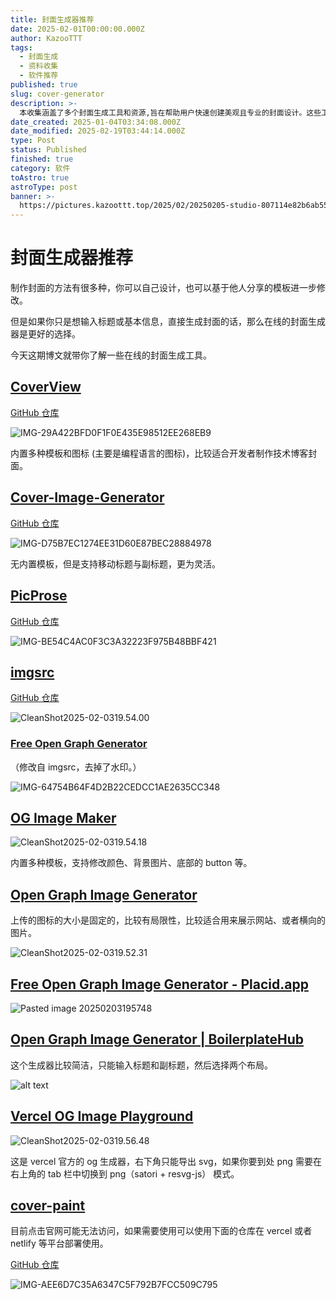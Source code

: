```yaml
---
title: 封面生成器推荐
date: 2025-02-01T00:00:00.000Z
author: KazooTTT
tags:
  - 封面生成
  - 资料收集
  - 软件推荐
published: true
slug: cover-generator
description: >-
  本收集涵盖了多个封面生成工具和资源,旨在帮助用户快速创建美观且专业的封面设计。这些工具包括在线封面生成器、设计模板库以及自定义封面设计的技巧和指南。无论是用于书籍、报告、社交媒体还是其他用途,这些资源都能满足不同用户的需求,提升视觉呈现效果。
date_created: 2025-01-04T03:34:08.000Z
date_modified: 2025-02-19T03:44:14.000Z
type: Post
status: Published
finished: true
category: 软件
toAstro: true
astroType: post
banner: >-
  https://pictures.kazoottt.top/2025/02/20250205-studio-807114e82b6ab5567962eacee314c872-bhdbpvle.jpg
---
```


# 封面生成器推荐

制作封面的方法有很多种，你可以自己设计，也可以基于他人分享的模板进一步修改。

但是如果你只是想输入标题或基本信息，直接生成封面的话，那么在线的封面生成器是更好的选择。

今天这期博文就带你了解一些在线的封面生成工具。

## [CoverView](<https://coverview.vercel.app/>)

[GitHub 仓库](<https://github.com/rutikwankhade/CoverView>)

![IMG-29A422BFD0F1F0E435E98512EE268EB9](<https://pictures.kazoottt.top/2025/02/20250203-IMG-29A422BFD0F1F0E435E98512EE268EB9.png>)

内置多种模板和图标 (主要是编程语言的图标)，比较适合开发者制作技术博客封面。

## [Cover-Image-Generator](<https://blogcover.vercel.app/>)

[GitHub 仓库](<https://github.com/PJijin/Cover-Image-Generator>)

![IMG-D75B7EC1274EE31D60E87BEC28884978](<https://pictures.kazoottt.top/2025/02/20250203-IMG-D75B7EC1274EE31D60E87BEC28884978.png>)

无内置模板，但是支持移动标题与副标题，更为灵活。

## [PicProse](<https://picprose.net/zh>)

[GitHub 仓库](<https://github.com/jaaronkot/picprose>)

![IMG-BE54C4AC0F3C3A32223F975B48BBF421](<https://pictures.kazoottt.top/2025/02/20250203-IMG-BE54C4AC0F3C3A32223F975B48BBF421.png>)

## [imgsrc](<https://imgsrc.io/>)

[GitHub 仓库](<https://github.com/FadyMak/imgsrc-app>)

![CleanShot2025-02-0319.54.00](<https://pictures.kazoottt.top/2025/02/20250204-CleanShot2025-02-0319.54.00.png>)

### [Free Open Graph Generator](<https://og.indiehub.best/>)

（修改自 imgsrc，去掉了水印。）

![IMG-64754B64F4D2B22CEDCC1AE2635CC348](<https://pictures.kazoottt.top/2025/02/20250203-IMG-64754B64F4D2B22CEDCC1AE2635CC348.png>)

## [OG Image Maker](<https://ogimagemaker.com/>)

![CleanShot2025-02-0319.54.18](<https://pictures.kazoottt.top/2025/02/20250204-CleanShot2025-02-0319.54.18.png>)

内置多种模板，支持修改颜色、背景图片、底部的 button 等。

## [Open Graph Image Generator](<https://tailwind-generator.com/og-image-generator/generator>)

上传的图标的大小是固定的，比较有局限性，比较适合用来展示网站、或者横向的图片。

![CleanShot2025-02-0319.52.31](<https://pictures.kazoottt.top/2025/02/20250204-CleanShot2025-02-0319.52.31.png>)

## [Free Open Graph Image Generator - Placid.app](<https://placid.app/tools/free-open-graph-image-generator>)

![Pasted image 20250203195748](<https://pictures.kazoottt.top/2025/02/20250204-Pasted%20image%2020250203195748.png>)

## [Open Graph Image Generator | BoilerplateHub](<https://boilerplatehub.com/free-tools/open-graph-image-generator>)

这个生成器比较简洁，只能输入标题和副标题，然后选择两个布局。

![alt text](<https://pictures.kazoottt.top/2025/02/20250204-CleanShot2025-02-0319.58.42.png>)

## [Vercel OG Image Playground](<https://og-playground.vercel.app/>)

![CleanShot2025-02-0319.56.48](<https://pictures.kazoottt.top/2025/02/20250204-CleanShot2025-02-0319.56.48.png>)

这是 vercel 官方的 og 生成器，右下角只能导出 svg，如果你要到处 png 需要在右上角的 tab 栏中切换到 png（satori + resvg-js） 模式。

## [cover-paint](<https://coverpaint.xiaole.site/>)

目前点击官网可能无法访问，如果需要使用可以使用下面的仓库在 vercel 或者 netlify 等平台部署使用。

[GitHub 仓库](<https://github.com/youngle316/cover-paint>)

![IMG-AEE6D7C35A6347C5F792B7FCC509C795](<https://pictures.kazoottt.top/2025/02/20250203-IMG-AEE6D7C35A6347C5F792B7FCC509C795.png>)
